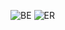 ![BE](https://github.com/user-attachments/assets/0e3f7c79-17d8-47be-b9c1-1debe5fbed96)
![ER](https://github.com/user-attachments/assets/ab8a92e0-3834-447d-bd64-1c3fb811c298)
